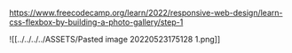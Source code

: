 https://www.freecodecamp.org/learn/2022/responsive-web-design/learn-css-flexbox-by-building-a-photo-gallery/step-1

![[../../../../ASSETS/Pasted image 20220523175128 1.png]]